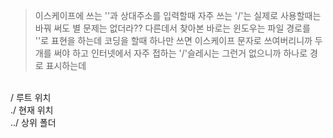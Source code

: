 > 이스케이프에 쓰는 '\'과 상대주소를 입력할때 자주 쓰는 '/'는 실제로 사용할때는 바꿔 써도 별 문제는 없더라??
> 다른데서 찾아본 바로는 윈도우는 파일 경로를 '\'로 표현을 하는데 코딩을 할때 하나만 쓰면 이스케이프 문자로 쓰여버리니까 두개를 써야 하고
> 인터넷에서 자주 접하는 '/'슬레시는 그런거 없으니까 하나로 경로 표시하는데
</br>
/ 루트 위치</br>
./ 현재 위치</br>
../ 상위 폴더</br>
